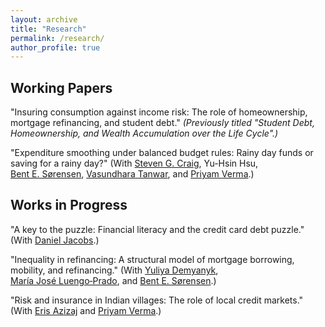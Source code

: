 ```yaml
---
layout: archive
title: "Research"
permalink: /research/
author_profile: true
---
```


## Working Papers

"Insuring consumption against income risk: The role of homeownership, mortgage refinancing, and student debt." 
_(Previously titled "Student Debt, Homeownership, and Wealth Accumulation over the Life Cycle".)_
<br>

"Expenditure smoothing under balanced budget rules: Rainy day funds or saving for a rainy day?" (With [Steven&nbsp;G.&nbsp;Craig](https://www.uh.edu/class/economics/people/current-faculty/steve/), Yu-Hsin&nbsp;Hsu, [Bent&nbsp;E.&nbsp;S&oslash;rensen](https://uh.edu/~bsorense/), [Vasundhara&nbsp;Tanwar](https://sites.google.com/view/vasundharatanwar/home), and [Priyam&nbsp;Verma](https://sites.google.com/view/priyamverma/home).)
<br>

## Works in Progress

"A key to the puzzle: Financial literacy and the credit card debt puzzle." (With [Daniel&nbsp;Jacobs](https://dljacobs.github.io/).)
<br>

"Inequality in refinancing: A structural model of mortgage borrowing, mobility, and refinancing." (With [Yuliya&nbsp;Demyanyk](http://www.ydemyanyk.com/), [Mar&iacute;a&nbsp;Jos&eacute;&nbsp;Luengo&#8209;Prado](http://luengoprado.net/), and [Bent&nbsp;E.&nbsp;S&oslash;rensen](https://uh.edu/~bsorense/).)
<br>

"Risk and insurance in Indian villages: The role of local credit markets." (With [Eris&nbsp;Azizaj](https://sites.google.com/site/erisazizaj/home) and [Priyam&nbsp;Verma](https://sites.google.com/view/priyamverma/home).)
<br>
